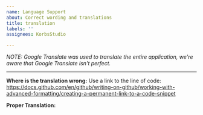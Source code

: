 ```yaml
---
name: Language Support
about: Correct wording and translations
title: translation
labels: ''
assignees: KorbsStudio

---
```


*NOTE: Google Translate was used to translate the entire application, we're aware that Google Translate isn't perfect.*
___________________________
**Where is the translation wrong:**
Use a link to the line of code: https://docs.github.com/en/github/writing-on-github/working-with-advanced-formatting/creating-a-permanent-link-to-a-code-snippet

**Proper Translation:**
